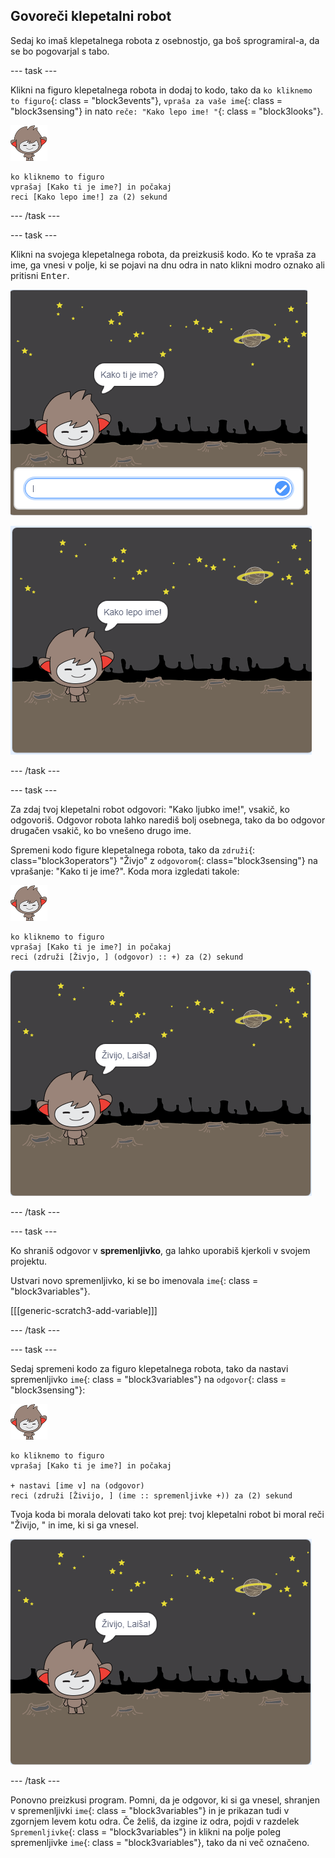 ## Govoreči klepetalni robot

Sedaj ko imaš klepetalnega robota z osebnostjo, ga boš sprogramiral-a, da se bo pogovarjal s tabo.

\--- task \---

Klikni na figuro klepetalnega robota in dodaj to kodo, tako da `ko kliknemo to figuro`{: class = "block3events"}, `vpraša za vaše ime`{: class = "block3sensing"} in nato `reče: "Kako lepo ime! "`{: class = "block3looks"}.

![nano figura](images/nano-sprite.png)

```blocks3
ko kliknemo to figuro
vprašaj [Kako ti je ime?] in počakaj
reci [Kako lepo ime!] za (2) sekund
```

\--- /task \---

\--- task \---

Klikni na svojega klepetalnega robota, da preizkusiš kodo. Ko te vpraša za ime, ga vnesi v polje, ki se pojavi na dnu odra in nato klikni modro oznako ali pritisni <kbd>Enter</kbd>.

![Testiranje odziva klepetalnega robota](images/chatbot-ask-test1.png)

![Testiranje odziva klepetalnega robota](images/chatbot-ask-test2.png)

\--- /task \---

\--- task \---

Za zdaj tvoj klepetalni robot odgovori: "Kako ljubko ime!", vsakič, ko odgovoriš. Odgovor robota lahko narediš bolj osebnega, tako da bo odgovor drugačen vsakič, ko bo vnešeno drugo ime.

Spremeni kodo figure klepetalnega robota, tako da `združi`{: class="block3operators"} "Živjo" z `odgovorom`{: class="block3sensing"} na vprašanje: "Kako ti je ime?". Koda mora izgledati takole:

![nano figura](images/nano-sprite.png)

```blocks3
ko kliknemo to figuro
vprašaj [Kako ti je ime?] in počakaj
reci (združi [Živjo, ] (odgovor) :: +) za (2) sekund
```

![Testiranje personaliziranega odgovora](images/chatbot-answer-test.png)

\--- /task \---

\--- task \---

Ko shraniš odgovor v **spremenljivko**, ga lahko uporabiš kjerkoli v svojem projektu.

Ustvari novo spremenljivko, ki se bo imenovala `ime`{: class = "block3variables"}.

[[[generic-scratch3-add-variable]]]

\--- /task \---

\--- task \---

Sedaj spremeni kodo za figuro klepetalnega robota, tako da nastavi spremenljivko `ime`{: class = "block3variables"} na `odgovor`{: class = "block3sensing"}:

![nano figura](images/nano-sprite.png)

```blocks3
ko kliknemo to figuro
vprašaj [Kako ti je ime?] in počakaj

+ nastavi [ime v] na (odgovor)
reci (združi [Živijo, ] (ime :: spremenljivke +)) za (2) sekund
```

Tvoja koda bi morala delovati tako kot prej: tvoj klepetalni robot bi moral reči "Živijo, " in ime, ki si ga vnesel.

![Testiranje personaliziranega odgovora](images/chatbot-answer-test.png)

\--- /task \---

Ponovno preizkusi program. Pomni, da je odgovor, ki si ga vnesel, shranjen v spremenljivki `ime`{: class = "block3variables"} in je prikazan tudi v zgornjem levem kotu odra. Če želiš, da izgine iz odra, pojdi v razdelek `Spremenljivke`{: class = "block3variables"} in klikni na polje poleg spremenljivke `ime`{: class = "block3variables"}, tako da ni več označeno.